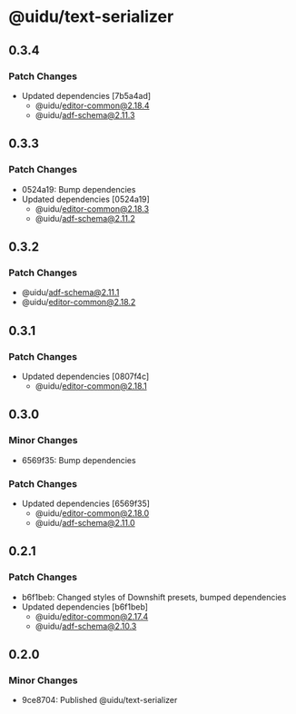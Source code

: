 # @uidu/text-serializer

## 0.3.4

### Patch Changes

- Updated dependencies [7b5a4ad]
  - @uidu/editor-common@2.18.4
  - @uidu/adf-schema@2.11.3

## 0.3.3

### Patch Changes

- 0524a19: Bump dependencies
- Updated dependencies [0524a19]
  - @uidu/editor-common@2.18.3
  - @uidu/adf-schema@2.11.2

## 0.3.2

### Patch Changes

- @uidu/adf-schema@2.11.1
- @uidu/editor-common@2.18.2

## 0.3.1

### Patch Changes

- Updated dependencies [0807f4c]
  - @uidu/editor-common@2.18.1

## 0.3.0

### Minor Changes

- 6569f35: Bump dependencies

### Patch Changes

- Updated dependencies [6569f35]
  - @uidu/editor-common@2.18.0
  - @uidu/adf-schema@2.11.0

## 0.2.1

### Patch Changes

- b6f1beb: Changed styles of Downshift presets, bumped dependencies
- Updated dependencies [b6f1beb]
  - @uidu/editor-common@2.17.4
  - @uidu/adf-schema@2.10.3

## 0.2.0

### Minor Changes

- 9ce8704: Published @uidu/text-serializer
